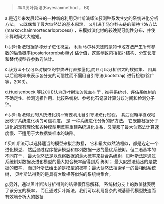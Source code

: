 >###贝叶斯法(Bayesianmethod ， BI)

a.是近年来发展起来的一种新的利用贝叶斯演绎法预测种系发生史的系统进化分析方法， 它既保留了最大似然法的基本原理， 又引进了马尔科夫链的蒙特卡洛方法(markovchainmontecarloprocess) ，来模拟演化树的较晚期可能性分布，并使计算时间大大缩短。

b.贝叶斯法根据多种分子进化模型， 利用马尔科夫链的蒙特卡洛方法产生所有参数的后验概率(posteriorprobability) 估计值，这些参数包括拓扑结构、分支长度和替代模型各参数的估计。

c.该方法不仅可以对模型的参数进行直接量化,而且可以分析很大的数据集， 因其以后验概率来表示各分支的可信性而不需用自引导法(bootstrap) 进行检验(徐广等，2003)。

d.Huelsenbeck 等(2001)认为贝叶斯法的优点在于：推导系统树、评估系统树的不确定性、检测选择作用、比较系统树、参考化石记录计算分歧时间和检测分子钟。

e.贝叶斯法得到的系统进化树不需要利用自引导法进行检验， 其后验概率直观地反映了系统进化树的可信程度， 是
一种系统进化分析的好方法， 它既能根据分子进化的现有理论和各种模型用概率重建系统进化关系，又克服了最大似然法计算速度慢、不适用于大数据集样本的缺陷。

f.贝叶斯法可以选择适当的模型来拟合数据， 它和最大似然法相似，都是选定一个进化模型， 然后通过程序搜索模型和序列数据一致的最优系统树。但二者基本的不同在于， 最大似然法是以观察数据的最大概率来拟合系统树，贝叶斯法是通过系统树对数据及进化模型的最大拟合概率而得到系
统树； 最大似然法给出的是数据的概率， 而贝叶斯法给出的是模型的概率；最大似然法搜索单一的最相似系统树， 贝叶斯法得到的是具有大致相等似然的系统树集合。

g.另外，通过贝叶斯法分析得到的结果很容易解释， 系统树分支上的数值就表明了该分支的概率， 而且通过贝叶斯法，我们可以利用复杂的碱基替代模型快速而有效地分析大的数据.